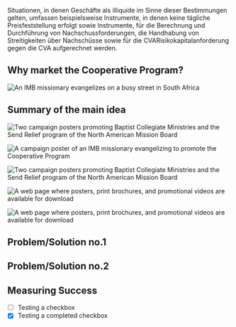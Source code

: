 Situationen, in denen Geschäfte als illiquide im Sinne dieser Bestimmungen gelten, umfassen beispielsweise Instrumente, in denen keine tägliche Preisfeststellung erfolgt sowie Instrumente, für die Berechnung und Durchführung von Nachschussforderungen, die Handhabung von Streitigkeiten über Nachschüsse sowie für die CVARisikokapitalanforderung gegen die CVA aufgerechnet werden.


## Why market the Cooperative Program?

![An IMB missionary evangelizes on a busy street in South Africa](/_assets/images/cooperative-program/imb-street-evangelism.jpg)


## Summary of the main idea

![Two campaign posters promoting Baptist Collegiate Ministries and the Send Relief program of the North American Mission Board](/_assets/images/cooperative-program/horizontal-posters-navy.jpg)

![A campaign poster of an IMB missionary evangelizing to promote the Cooperative Program](/_assets/images/cooperative-program/horizontal-a4-poster.jpg)

![Two campaign posters promoting Baptist Collegiate Ministries and the Send Relief program of the North American Mission Board](/_assets/images/cooperative-program/vertical-imb-baptism-navy.jpg)

![A web page where posters, print brochures, and promotional videos are available for download](/_assets/images/cooperative-program/web-poster-downloads.jpg)

![A web page where posters, print brochures, and promotional videos are available for download](/_assets/images/cooperative-program/ambassador-ad.jpg)


## Problem/Solution no.1


## Problem/Solution no.2


## Measuring Success

- [ ] Testing a checkbox
- [x] Testing a completed checkbox